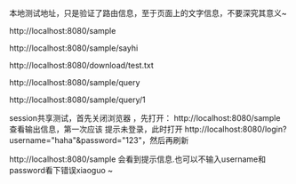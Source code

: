 本地测试地址，只是验证了路由信息，至于页面上的文字信息，不要深究其意义~

http://localhost:8080/sample

http://localhost:8080/sample/sayhi


http://localhost:8080/download/test.txt

http://localhost:8080/sample/query

http://localhost:8080/sample/query/1


session共享测试，首先关闭浏览器 ，先打开：
http://localhost:8080/sample 查看输出信息，第一次应该
提示未登录，此时打开 http://localhost:8080/login?username="haha"&password="123"，然后再刷新

http://localhost:8080/sample  会看到提示信息.也可以不输入username和password看下错误xiaoguo ~